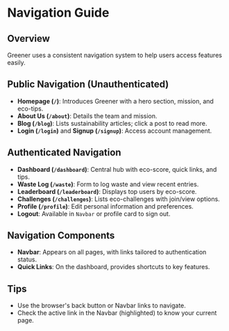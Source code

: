 # Navigation Guide

## Overview
Greener uses a consistent navigation system to help users access features easily.

## Public Navigation (Unauthenticated)
- **Homepage (`/`)**: Introduces Greener with a hero section, mission, and eco-tips.
- **About Us (`/about`)**: Details the team and mission.
- **Blog (`/blog`)**: Lists sustainability articles; click a post to read more.
- **Login (`/login`)** and **Signup (`/signup`)**: Access account management.

## Authenticated Navigation
- **Dashboard (`/dashboard`)**: Central hub with eco-score, quick links, and tips.
- **Waste Log (`/waste`)**: Form to log waste and view recent entries.
- **Leaderboard (`/leaderboard`)**: Displays top users by eco-score.
- **Challenges (`/challenges`)**: Lists eco-challenges with join/view options.
- **Profile (`/profile`)**: Edit personal information and preferences.
- **Logout**: Available in `Navbar` or profile card to sign out.

## Navigation Components
- **Navbar**: Appears on all pages, with links tailored to authentication status.
- **Quick Links**: On the dashboard, provides shortcuts to key features.

## Tips
- Use the browser's back button or Navbar links to navigate.
- Check the active link in the Navbar (highlighted) to know your current page.